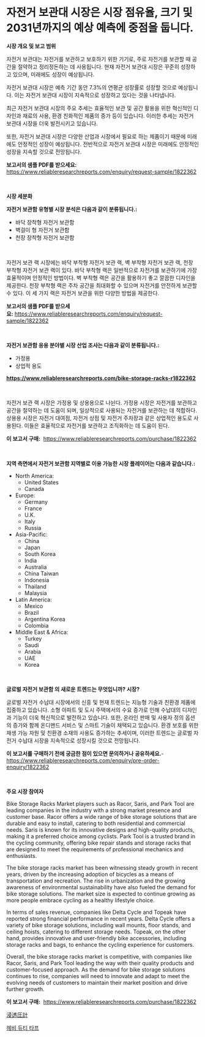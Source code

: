 <p><h1>자전거 보관대 시장은 시장 점유율, 크기 및 2031년까지의 예상 예측에 중점을 둡니다.</h1></p><p><strong>시장 개요 및 보고 범위</strong></p>
<p><p>자전거 보관대는 자전거를 보관하고 보호하기 위한 기기로, 주로 자전거를 보관할 때 공간을 절약하고 정리정돈하는 데 사용됩니다. 현재 자전거 보관대 시장은 꾸준히 성장하고 있으며, 미래에도 성장이 예상됩니다. </p><p>자전거 보관대 시장은 예측 기간 동안 7.3%의 연평균 성장률로 성장할 것으로 예상됩니다. 이는 자전거 보관대 시장이 지속적으로 성장하고 있다는 것을 나타냅니다. </p><p>최근 자전거 보관대 시장의 주요 추세는 효율적인 보관 및 공간 활용을 위한 혁신적인 디자인과 재료의 사용, 환경 친화적인 제품의 증가 등이 있습니다. 이러한 추세는 자전거 보관대 시장을 더욱 발전시키고 있습니다. </p><p>또한, 자전거 보관대 시장은 다양한 산업과 시장에서 필요로 하는 제품이기 때문에 미래에도 안정적인 성장이 예상됩니다. 전반적으로 자전거 보관대 시장은 미래에도 안정적인 성장을 지속할 것으로 전망됩니다.</p></p>
<p><strong>보고서의 샘플 PDF를 받으세요:</strong> <a href="https://www.reliableresearchreports.com/enquiry/request-sample/1822362">https://www.reliableresearchreports.com/enquiry/request-sample/1822362</a></p>
<p>&nbsp;</p>
<p><strong>시장 세분화</strong></p>
<p><strong>자전거 보관함 유형별 시장 분석은 다음과 같이 분류됩니다.:</strong></p>
<p><ul><li>바닥 장착형 자전거 보관함</li><li>벽걸이 형 자전거 보관함</li><li>천장 장착형 자전거 보관함</li></ul></p>
<p>&nbsp;</p>
<p><p>자전거 보관 랙 시장에는 바닥 부착형 자전거 보관 랙, 벽 부착형 자전거 보관 랙, 천장 부착형 자전거 보관 랙이 있다. 바닥 부착형 랙은 일반적으로 자전거를 보관하기에 가장 효율적이며 안정적인 방법이다. 벽 부착형 랙은 공간을 활용하기 좋고 깔끔한 디자인을 제공한다. 천장 부착형 랙은 주차 공간을 최대화할 수 있으며 자전거를 안전하게 보관할 수 있다. 이 세 가지 랙은 자전거 보관을 위한 다양한 방법을 제공한다.</p></p>
<p><strong>보고서의 샘플 PDF를 받으세요:</strong>&nbsp;<a href="https://www.reliableresearchreports.com/enquiry/request-sample/1822362">https://www.reliableresearchreports.com/enquiry/request-sample/1822362</a></p>
<p>&nbsp;</p>
<p><strong> 자전거 보관함 응용 분야별 시장 산업 조사는 다음과 같이 분류됩니다.:</strong></p>
<p><ul><li>가정용</li><li>상업적 용도</li></ul></p>
<p><strong><a href="https://www.reliableresearchreports.com/bike-storage-racks-r1822362">https://www.reliableresearchreports.com/bike-storage-racks-r1822362</a></strong></p>
<p>&nbsp;</p>
<p><p>자전거 보관 랙 시장은 가정용 및 상용용으로 나뉜다. 가정용 시장은 자전거를 보관하고 공간을 절약하는 데 도움이 되며, 일상적으로 사용되는 자전거를 보관하는 데 적합하다. 상용용 시장은 자전거 대여점, 자전거 상점 및 자전거 주차장과 같은 상업적인 용도로 사용된다. 이들은 효율적으로 자전거를 보관하고 조직화하는 데 도움이 된다.</p></p>
<p><strong>이 보고서 구매:</strong>&nbsp; <a href="https://www.reliableresearchreports.com/purchase/1822362">https://www.reliableresearchreports.com/purchase/1822362</a></p>
<p>&nbsp;</p>
<p><strong>지역 측면에서 자전거 보관함 지역별로 이용 가능한 시장 플레이어는 다음과 같습니다.:</strong></p>
<p><ul>
    <li>
        North America:
        <ul>
            <li>United States</li>
            <li>Canada</li>
        </ul>
    </li>
    <li>
        Europe:
        <ul>
            <li>Germany</li>
            <li>France</li>
            <li>U.K.</li>
            <li>Italy</li>
            <li>Russia</li>
        </ul>
    </li>
    <li>
        Asia-Pacific:
        <ul>
            <li>China</li>
            <li>Japan</li>
            <li>South Korea</li>
            <li>India</li>
            <li>Australia</li>
            <li>China Taiwan</li>
            <li>Indonesia</li>
            <li>Thailand</li>
            <li>Malaysia</li>
        </ul>
    </li>
    <li>
        Latin America:
        <ul>
            <li>Mexico</li>
            <li>Brazil</li>
            <li>Argentina Korea</li>
            <li>Colombia</li>
        </ul>
    </li>
    <li>
        Middle East & Africa:
        <ul>
            <li>Turkey</li>
            <li>Saudi</li>
            <li>Arabia</li>
            <li>UAE</li>
            <li>Korea</li>
        </ul>
    </li>
    </ul></p>
<p>&nbsp;</p>
<p><strong>글로벌 자전거 보관함 의 새로운 트렌드는 무엇입니까? 시장?</strong></p>
<p><p>글로벌 자전거 수납대 시장에서의 신흥 및 현재 트렌드는 지능형 기술과 친환경 제품에 집중하고 있습니다. 소형 아파트 및 도시 주택에서의 수요 증가로 인해 수납대의 디자인과 기능이 더욱 혁신적으로 발전하고 있습니다. 또한, 온라인 판매 및 사용자 정의 옵션의 증가와 함께 온디맨드 서비스 및 스마트 기술이 채택되고 있습니다. 환경 보호를 위한 재생 가능 자원 및 친환경 소재의 사용도 증가하는 추세이며, 이러한 트렌드는 글로벌 자전거 수납대 시장을 지속적으로 성장시킬 것으로 전망됩니다.</p></p>
<p><strong>이 보고서를 구매하기 전에 궁금한 점이 있으면 문의하거나 공유하세요.</strong>- <a href="https://www.reliableresearchreports.com/enquiry/pre-order-enquiry/1822362">https://www.reliableresearchreports.com/enquiry/pre-order-enquiry/1822362</a></p>
<p>&nbsp;</p>
<p><strong>주요 시장 참여자</strong></p>
<p><p>Bike Storage Racks Market players such as Racor, Saris, and Park Tool are leading companies in the industry with a strong market presence and customer base. Racor offers a wide range of bike storage solutions that are durable and easy to install, catering to both residential and commercial needs. Saris is known for its innovative designs and high-quality products, making it a preferred choice among cyclists. Park Tool is a trusted brand in the cycling community, offering bike repair stands and storage racks that are designed to meet the requirements of professional mechanics and enthusiasts.</p><p>The bike storage racks market has been witnessing steady growth in recent years, driven by the increasing adoption of bicycles as a means of transportation and recreation. The rise in urbanization and the growing awareness of environmental sustainability have also fueled the demand for bike storage solutions. The market size is expected to continue growing as more people embrace cycling as a healthy lifestyle choice.</p><p>In terms of sales revenue, companies like Delta Cycle and Topeak have reported strong financial performance in recent years. Delta Cycle offers a variety of bike storage solutions, including wall mounts, floor stands, and ceiling hoists, catering to different storage needs. Topeak, on the other hand, provides innovative and user-friendly bike accessories, including storage racks and bags, to enhance the cycling experience for customers.</p><p>Overall, the bike storage racks market is competitive, with companies like Racor, Saris, and Park Tool leading the way with their quality products and customer-focused approach. As the demand for bike storage solutions continues to rise, companies will need to innovate and adapt to meet the evolving needs of customers to maintain their market position and drive further growth.</p></p>
<p><strong>이 보고서 구매:</strong>&nbsp;&nbsp;<a href="https://www.reliableresearchreports.com/purchase/1822362">https://www.reliableresearchreports.com/purchase/1822362</a></p>
<p><p><a href="https://github.com/mreklxf44233/Market-Research-Report-List-1/blob/main/627704133066.md">浸透圧計</a></p><p><a href="https://github.com/oajzkywllm460/Market-Research-Report-List-1/blob/main/239807530335.md">헤비 듀티 타프</a></p></p>